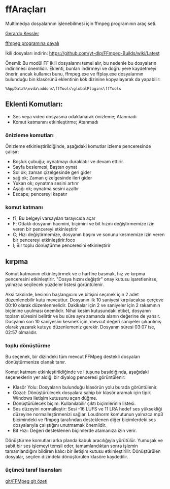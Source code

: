 # ffAraçları

Multimedya dosyalarının işlenebilmesi için ffmpeg programının araç seti.

[Gerardo Kessler](http://gera.ar/sonido/sobremi.php)  

[ffmpeg programına dayalı](https://ffmpeg.org/)  

İkili dosyaları indirin: <https://github.com/yt-dlp/FFmpeg-Builds/wiki/Latest>

Önemli: Bu modül FF ikili dosyalarını temel alır, bu nedenle bu dosyaların indirilmesi önemlidir. Eklenti, bunları indirmeyi ve doğru yere kaydetmeyi önerir, ancak kullanıcı bunu, ffmpeg.exe ve ffplay.exe dosyalarının bulunduğu bin klasörünü eklentinin kök dizinine kopyalayarak da yapabilir: 

    %AppData%\nvda\addons\ffTools\globalPlugins\ffTools

## Eklenti Komutları:

* Ses veya video dosyasına odaklanarak önizleme; Atanmadı
* Komut katmanını etkinleştirme; Atanmadı

### önizleme komutları

Önizleme etkinleştirildiğinde, aşağıdaki komutlar izleme penceresinde çalışır:

* Boşluk çubuğu; oynatmayı duraklatır ve devam ettirir.
* Sayfa beslemesi; Baştan oynat
* Sol ok; zaman çizelgesinde geri gider
* sağ ok; Zaman çizelgesinde ileri gider
* Yukarı ok; oynatma sesini artırır
* Aşağı ok; oynatma sesini azaltır
* Escape; pencereyi kapatır

### komut katmanı

* f1; Bu belgeyi varsayılan tarayıcıda açar
* F; Odaklı dosyanın hacmini, biçimini ve bit hızını değiştirmemize izin veren bir pencereyi etkinleştirir
* C; Hızı değiştirmemize, dosyanın başını ve sonunu kesmemize izin veren bir pencereyi etkinleştirir.foco
* l; Bir toplu dönüştürme penceresini etkinleştirir

## kırpma

Komut katmanını etkinleştirmek ve c harfine basmak, hız ve kırpma penceresini etkinleştirir.
"Dosya hızını değiştir" onay kutusu işaretlenirse, yalnızca seçilecek yüzdeler listesi görüntülenir.  

Aksi takdirde, kesimin başlangıcını ve bitişini seçmek için 2 adet düzenlenebilir kutu mevcuttur. Dosyanın ilk 10 saniyesi kırpılacaksa çerçeve 00:10 olarak düzenlenmelidir. Dakikalar için 2 ve saniyeler için 2 rakamının biçimine uyulması önemlidir.
Nihai kesim kutusundaki etiket, dosyanın toplam süresini belirtir ve bu süre aynı zamanda alanın değerine de yansır.
Dosyanın son 10 saniyesini kesmek için, mevcut değeri saniyeler çıkarılmış olarak yazarak kutuyu düzenlemeniz gerekir. Dosyanın süresi 03:07 ise, 02:57 olmalıdır.

### toplu dönüştürme

Bu seçenek, bir dizindeki tüm mevcut FFMpeg destekli dosyaları dönüştürmenize olanak tanır.  

Komut katmanı etkinleştirildiğinde ve l tuşuna basıldığında, aşağıdaki seçeneklerin yer aldığı bir diyalog penceresi görüntülenir:

* Klasör Yolu: Dosyaların bulunduğu klasörün yolu burada görüntülenir.
* Gözat: Dönüştürülecek dosyalara sahip bir klasör aramak için tipik Windows iletişim kutusunu açan düğme.
* Dönüştürülecek biçim: Kullanılabilir çıktı biçimlerinin listesi.
* Ses düzeyini normalleştir: Sesi -16 LUFS ve 11 LRA hedef ses yüksekliği düzeyine normalleştirmenizi sağlar.
Loudnorm komutunun yalnızca mp3 biçimindeki ve ffmpeg tarafından desteklenen diğer biçimlerdeki ses dosyalarıyla çalıştığını unutmamak önemlidir.
* Bit Hızı: Değeri desteklenen biçimlerde atamanıza izin verir.

Dönüştürme komutları arka planda kabuk aracılığıyla yürütülür. Yumuşak ve sabit bir ses işlemeyi temsil eder, tamamlandıktan sonra işlemin tamamlandığını bildiren kalıcı bir iletişim kutusu etkinleştirilir.
Dönüştürülen dosyalar, seçilen dizindeki dönüştürülen klasöre kaydedilir.

### üçüncü taraf lisansları

[git/FFMpeg git özeti](https://git.ffmpeg.org/ffmpeg.git)
